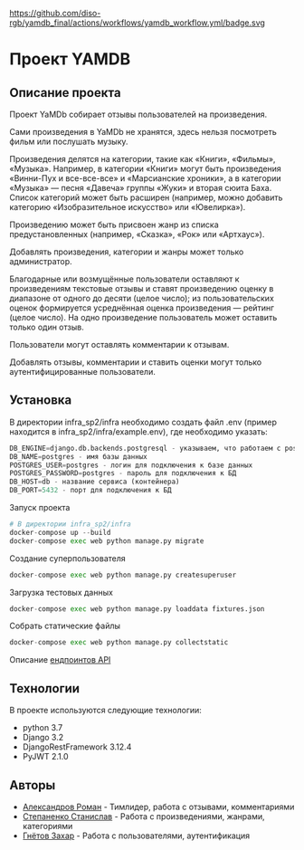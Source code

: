 https://github.com/diso-rgb/yamdb_final/actions/workflows/yamdb_workflow.yml/badge.svg
  
# Проект YAMDB

## Описание проекта
Проект YaMDb собирает отзывы пользователей на произведения. 

Сами произведения в YaMDb не хранятся, здесь нельзя посмотреть фильм или 
послушать музыку.

Произведения делятся на категории, такие как «Книги», «Фильмы», «Музыка». 
Например, в категории «Книги» могут быть произведения «Винни-Пух и 
все-все-все» и «Марсианские хроники», а в категории «Музыка» — песня «Давеча» 
группы «Жуки» и вторая сюита Баха. Список категорий может быть расширен 
(например, можно добавить категорию «Изобразительное искусство» или «Ювелирка»).

Произведению может быть присвоен жанр из списка предустановленных (например, 
«Сказка», «Рок» или «Артхаус»).

Добавлять произведения, категории и жанры может только администратор.

Благодарные или возмущённые пользователи оставляют к произведениям текстовые 
отзывы и ставят произведению оценку в диапазоне от одного до десяти 
(целое число); из пользовательских оценок формируется усреднённая оценка 
произведения — рейтинг (целое число). На одно произведение пользователь может 
оставить только один отзыв.

Пользователи могут оставлять комментарии к отзывам.

Добавлять отзывы, комментарии и ставить оценки могут только 
аутентифицированные пользователи.

## Установка
В директории infra_sp2/infra необходимо создать файл .env (пример находится в infra_sp2/infra/example.env), где необходимо указать:
```python
DB_ENGINE=django.db.backends.postgresql - указываем, что работаем с postgresql
DB_NAME=postgres - имя базы данных
POSTGRES_USER=postgres - логин для подключения к базе данных
POSTGRES_PASSWORD=postgres - пароль для подключения к БД
DB_HOST=db - название сервиса (контейнера)
DB_PORT=5432 - порт для подключения к БД 
```

Запуск проекта
```python
# В директории infra_sp2/infra
docker-compose up --build
docker-compose exec web python manage.py migrate
```

Создание суперпользователя
```python
docker-compose exec web python manage.py createsuperuser
```

Загрузка тестовых данных
```python
docker-compose exec web python manage.py loaddata fixtures.json
```

Собрать статические файлы
```python
docker-compose exec web python manage.py collectstatic
```

Описание [ендпоинтов API](http://127.0.0.1:8000/redoc/)

## Технологии

В проекте используются следующие технологии:
- python 3.7
- Django 3.2
- DjangoRestFramework 3.12.4
- PyJWT 2.1.0


## Авторы
- [Александров Роман](https://t.me/gnome_black) - Тимлидер, работа с отзывами, комментариями
- [Степаненко Станислав](https://t.me/tme_zoom) - Работа с произведениями, жанрами, категориями
- [Гнётов Захар](https://t.me/sp1edh4ck) - Работа с пользователями, аутентификация
